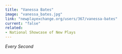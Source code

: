 ```yaml
---
title: "Vanessa Bates"
image: "vanessa_bates.jpg"
link: "newplayexchange.org/users/367/vanessa-bates"
current: "false"
related:
- National Showcase of New Plays
---
```


*Every Second*

